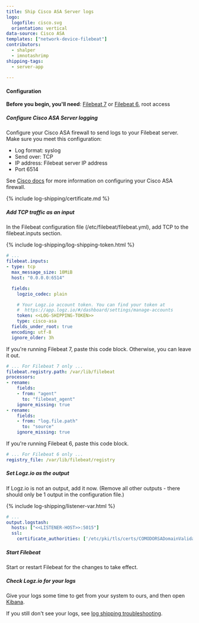 ```yaml
---
title: Ship Cisco ASA Server logs
logo:
  logofile: cisco.svg
  orientation: vertical
data-source: Cisco ASA
templates: ["network-device-filebeat"]
contributors:
  - shalper
  - imnotashrimp
shipping-tags:
  - server-app
   
---
```


#### Configuration

**Before you begin, you'll need**:
[Filebeat 7](https://www.elastic.co/guide/en/beats/filebeat/current/filebeat-installation.html) or
[Filebeat 6](https://www.elastic.co/guide/en/beats/filebeat/6.7/filebeat-installation.html),
root access

<div class="tasklist">

##### Configure Cisco ASA Server logging

Configure your Cisco ASA firewall to send logs to your Filebeat server.
Make sure you meet this configuration:

* Log format: syslog
* Send over: TCP
* IP address: Filebeat server IP address
* Port 6514

See [Cisco docs](https://www.cisco.com/c/en/us/support/security/index.html) for more information
on configuring your Cisco ASA firewall.

{% include log-shipping/certificate.md %}

##### Add TCP traffic as an input

In the Filebeat configuration file (/etc/filebeat/filebeat.yml), add TCP to the filebeat.inputs section.

{% include log-shipping/log-shipping-token.html %}

```yaml
# ...
filebeat.inputs:
- type: tcp
  max_message_size: 10MiB
  host: "0.0.0.0:6514"

  fields:
    logzio_codec: plain

    # Your Logz.io account token. You can find your token at
    #  https://app.logz.io/#/dashboard/settings/manage-accounts
    token: <<LOG-SHIPPING-TOKEN>>
    type: cisco-asa
  fields_under_root: true
  encoding: utf-8
  ignore_older: 3h
```

If you're running Filebeat 7, paste this code block.
Otherwise, you can leave it out.

```yaml
# ... For Filebeat 7 only ...
filebeat.registry.path: /var/lib/filebeat
processors:
- rename:
    fields:
    - from: "agent"
      to: "filebeat_agent"
    ignore_missing: true
- rename:
    fields:
    - from: "log.file.path"
      to: "source"
    ignore_missing: true
```

If you're running Filebeat 6, paste this code block.

```yaml
# ... For Filebeat 6 only ...
registry_file: /var/lib/filebeat/registry
```

##### Set Logz.io as the output

If Logz.io is not an output, add it now.
(Remove all other outputs - there should only be 1 output in the configuration file.) 

{% include log-shipping/listener-var.html %} 

```yaml
# ...
output.logstash:
  hosts: ["<<LISTENER-HOST>>:5015"]
  ssl:
    certificate_authorities: ['/etc/pki/tls/certs/COMODORSADomainValidationSecureServerCA.crt']
```

##### Start Filebeat

Start or restart Filebeat for the changes to take effect.

##### Check Logz.io for your logs

Give your logs some time to get from your system to ours, and then open [Kibana](https://app.logz.io/#/dashboard/kibana).

If you still don't see your logs, see [log shipping troubleshooting]({{site.baseurl}}/user-guide/log-shipping/log-shipping-troubleshooting.html).

</div>
